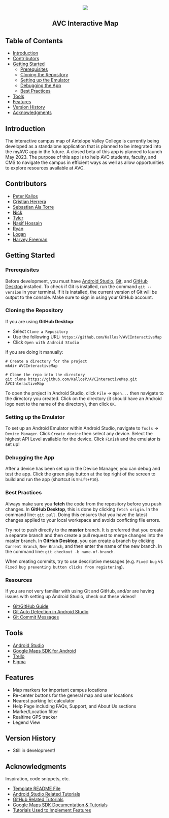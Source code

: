 <p align="center">
  <img src="https://user-images.githubusercontent.com/97070073/199654750-9662d503-29fb-4030-9614-7040b20bb376.png"
</p>
<h2 align="center">AVC Interactive Map</h2>

## Table of Contents

* [Introduction](#introduction)
* [Contributors](#contributors)
* [Getting Started](#getting-started)
  * [Prerequisites](#prerequisites)
  * [Cloning the Repository](#cloning-the-repository)
  * [Setting up the Emulator](#setting-up-the-emulator)
  * [Debugging the App](#debugging-the-app)
  * [Best Practices](#best-practices)
* [Tools](#tools)
* [Features](#features)
* [Version History](#version-history)
* [Acknowledgments](#acknowledgments)

## Introduction

The interactive campus map of Antelope Valley College is currently being developed as a standalone application 
that is planned to be integrated into the myAVC app in the future. A closed beta of this app is planned to launch
May 2023. The purpose of this app is to help AVC students, faculty, and CMS to navigate the campus in efficient ways
as well as allow opportunities to explore resources available at AVC.

## Contributors

- [Peter Kallos](https://kallosp.github.io/)
- [Cristian Herrera](https://cristianherrera.dev/)
- [Sebastian Ala Torre](https://github.com/stardustgd)
- [Nick](https://github.com/nickg309)
- [Tyler](https://github.com/tcartermills)
- [Nasif Hossain](https://github.com/nhoss)
- [Ryan](https://github.com/ryanreevess)
- [Logan](https://github.com/Logsans)
- [Harvey Freeman](https://github.com/Hfreeman0623)

## Getting Started

### Prerequisites

Before development, you must have [Android Studio](https://developer.android.com/studio/install),
[Git](https://git-scm.com/), and [GitHub Desktop](https://desktop.github.com/) installed.
To check if Git is installed, run the command `git --version` in your terminal. If it is installed,
the current version of Git will be output to the console. Make sure to sign in using your GitHub account.

### Cloning the Repository

If you are using **GitHub Desktop**: 

* Select `Clone a Repository`
* Use the following URL: `https://github.com/KallosP/AVCInteractiveMap`
* Click `Open with Android Studio`

If you are doing it manually:

```shell
# Create a directory for the project
mkdir AVCInteractiveMap

# Clone the repo into the directory
git clone https://github.com/KallosP/AVCInteractiveMap.git AVCInteractiveMap
```

To open the project in Android Studio, click `File` &rarr; `Open...` then navigate to the directory you
created. Click on the directory (it should have an Android logo next to the name of the directory), then click `OK`.

### Setting up the Emulator

To set up an Android Emulator within Android Studio, navigate to `Tools` &rarr; `Device Manager`. Click `Create device`
then select any device. Select the highest API Level available for the device. Click `Finish` and the emulator is set up!

### Debugging the App

After a device has been set up in the Device Manager, you can debug and test the app. Click the green play button at the top right
of the screen to build and run the app (shortcut is `Shift+F10`).

### Best Practices

Always make sure you **fetch** the code from the repository before you push changes. In **GitHub Desktop**,
this is done by clicking `fetch origin`. In the command line: `git pull`. Doing this ensures that you have
the latest changes applied to your local workspace and avoids conficting file errors.

Try not to push directly to the **master** branch. It is preferred that you create a separate branch and then
create a pull request to merge changes into the master branch. In **GitHub Desktop**, you can create a branch by
clicking `Current Branch`, `New Branch`, and then enter the name of the new branch. In the command line: `git checkout -b name-of-branch`.

When creating commits, try to use descriptive messages (e.g. `Fixed bug` vs `Fixed bug preventing button clicks from registering`).

### Resources

If you are not very familiar with using Git and GitHub, and/or are having issues with setting up Android Studio, check out these videos!

* [Git/GitHub Guide](https://youtu.be/8Dd7KRpKeaE)
* [Git Auto Detection in Android Studio](https://youtu.be/GhfJTOu3_SE?t=20)
* [Git Commit Messages](https://www.freecodecamp.org/news/how-to-write-better-git-commit-messages/)

## Tools

- [Android Studio](https://developer.android.com/studio)
- [Google Maps SDK for Android](https://console.cloud.google.com/marketplace/product/google/maps-android-backend.googleapis.com?authuser=2&project=testing-gm-362905)
- [Trello](https://trello.com/en)
- [Figma](https://www.figma.com/file/2KHa4Wjhsp17Dq2KBWzndX/AVC-Interactive-Map-Design-Team?node-id=0%3A1&t=7LV1NWxSdmb0zoj5-1)

## Features

* Map markers for important campus locations
* Re-center buttons for the general map and user locations
* Nearest parking lot calculator
* Help Page including FAQs, Support, and About Us sections
* Marker/Location filter
* Realtime GPS tracker
* Legend View

## Version History

* Still in development!

## Acknowledgments

Inspiration, code snippets, etc.

* [Template README File](https://gist.github.com/DomPizzie/7a5ff55ffa9081f2de27c315f5018afc)
* [Android Studio Related Tutorials](https://gist.github.com/stardustgd/12d278575125ffa1ccf4cbe6f6edd4f4)
* [GitHub Related Tutorials](https://gist.github.com/stardustgd/e9acf2fd9d432679f141713bd2fd1f0e)
* [Google Maps SDK Documentation & Tutorials](https://gist.github.com/stardustgd/6ecec4498569197a6d81f463e186b892)
* [Tutorials Used to Implement Features](https://gist.github.com/stardustgd/0909968bf5b4fd7afbc1dc6361397337)
